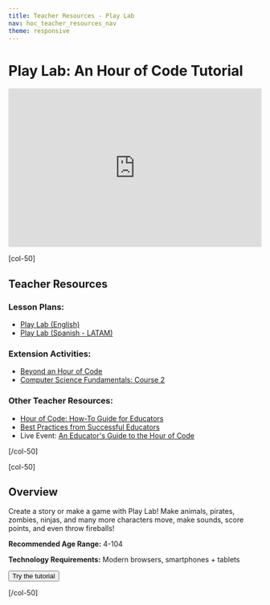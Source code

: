 ```yaml
---
title: Teacher Resources - Play Lab
nav: hoc_teacher_resources_nav
theme: responsive
---
```


# Play Lab: An Hour of Code Tutorial

<center><iframe style="max-width:100%" width="560" height="315" src="https://www.youtube.com/embed/c-Qz1mc3A-I" frameborder="0" allowfullscreen></iframe></center>

[col-50]

## Teacher Resources

### Lesson Plans:

- [Play Lab (English)](https://curriculum.code.org/hoc/plugged/4)
- [Play Lab (Spanish - LATAM)](https://curriculum.code.org/es-mx/hoc/plugged/4)

### Extension Activities:

- [Beyond an Hour of Code](http://code.org/learn/beyond)
- [Computer Science Fundamentals: Course 2](https://studio.code.org/s/course2)

### Other Teacher Resources:

- [Hour of Code: How-To Guide for Educators](https://hourofcode.com/how-to)
- [Best Practices from Successful Educators](http://www.slideshare.net/TeachCode/hour-of-code-best-practices-for-successful-educators-51273466)
- Live Event: [An Educator's Guide to the Hour of Code](https://www.eventbrite.com/e/an-educators-guide-to-the-hour-of-code-tickets-17987415845)

[/col-50]

[col-50]

## Overview

Create a story or make a game with Play Lab! Make animals, pirates, zombies, ninjas, and many more characters move, make sounds, score points, and even throw fireballs!

**Recommended Age Range:** 4-104

**Technology Requirements:** Modern browsers, smartphones + tablets

<a href="http://studio.code.org/s/playlab/reset"><button>Try the tutorial</button></a>

[/col-50]
